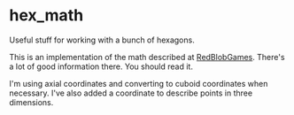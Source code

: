 # hex\_math

Useful stuff for working with a bunch of hexagons.

This is an implementation of the math described at [RedBlobGames][1]. There's
a lot of good information there. You should read it.

I'm using axial coordinates and converting to cuboid coordinates when
necessary. I've also added a coordinate to describe points in three dimensions.

[1]: http://www.redblobgames.com/grids/hexagons/

